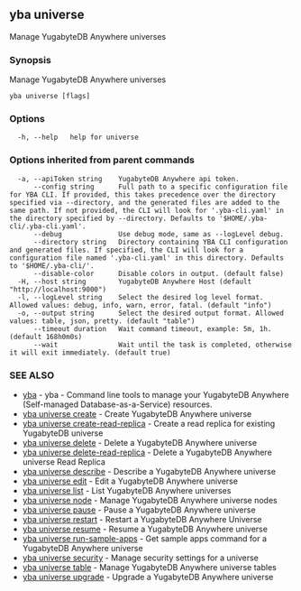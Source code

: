 ## yba universe

Manage YugabyteDB Anywhere universes

### Synopsis

Manage YugabyteDB Anywhere universes

```
yba universe [flags]
```

### Options

```
  -h, --help   help for universe
```

### Options inherited from parent commands

```
  -a, --apiToken string    YugabyteDB Anywhere api token.
      --config string      Full path to a specific configuration file for YBA CLI. If provided, this takes precedence over the directory specified via --directory, and the generated files are added to the same path. If not provided, the CLI will look for '.yba-cli.yaml' in the directory specified by --directory. Defaults to '$HOME/.yba-cli/.yba-cli.yaml'.
      --debug              Use debug mode, same as --logLevel debug.
      --directory string   Directory containing YBA CLI configuration and generated files. If specified, the CLI will look for a configuration file named '.yba-cli.yaml' in this directory. Defaults to '$HOME/.yba-cli/'.
      --disable-color      Disable colors in output. (default false)
  -H, --host string        YugabyteDB Anywhere Host (default "http://localhost:9000")
  -l, --logLevel string    Select the desired log level format. Allowed values: debug, info, warn, error, fatal. (default "info")
  -o, --output string      Select the desired output format. Allowed values: table, json, pretty. (default "table")
      --timeout duration   Wait command timeout, example: 5m, 1h. (default 168h0m0s)
      --wait               Wait until the task is completed, otherwise it will exit immediately. (default true)
```

### SEE ALSO

* [yba](yba.md)	 - yba - Command line tools to manage your YugabyteDB Anywhere (Self-managed Database-as-a-Service) resources.
* [yba universe create](yba_universe_create.md)	 - Create YugabyteDB Anywhere universe
* [yba universe create-read-replica](yba_universe_create-read-replica.md)	 - Create a read replica for existing YugabyteDB universe
* [yba universe delete](yba_universe_delete.md)	 - Delete a YugabyteDB Anywhere universe
* [yba universe delete-read-replica](yba_universe_delete-read-replica.md)	 - Delete a YugabyteDB Anywhere universe Read Replica
* [yba universe describe](yba_universe_describe.md)	 - Describe a YugabyteDB Anywhere universe
* [yba universe edit](yba_universe_edit.md)	 - Edit a YugabyteDB Anywhere universe
* [yba universe list](yba_universe_list.md)	 - List YugabyteDB Anywhere universes
* [yba universe node](yba_universe_node.md)	 - Manage YugabyteDB Anywhere universe nodes
* [yba universe pause](yba_universe_pause.md)	 - Pause a YugabyteDB Anywhere universe
* [yba universe restart](yba_universe_restart.md)	 - Restart a YugabyteDB Anywhere Universe
* [yba universe resume](yba_universe_resume.md)	 - Resume a YugabyteDB Anywhere universe
* [yba universe run-sample-apps](yba_universe_run-sample-apps.md)	 - Get sample apps command for a YugabyteDB Anywhere universe
* [yba universe security](yba_universe_security.md)	 - Manage security settings for a universe
* [yba universe table](yba_universe_table.md)	 - Manage YugabyteDB Anywhere universe tables
* [yba universe upgrade](yba_universe_upgrade.md)	 - Upgrade a YugabyteDB Anywhere universe

